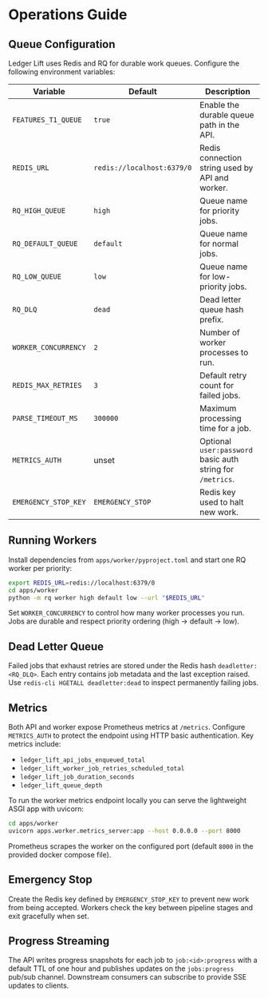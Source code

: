 # Operations Guide

## Queue Configuration

Ledger Lift uses Redis and RQ for durable work queues. Configure the following environment variables:

| Variable | Default | Description |
| --- | --- | --- |
| `FEATURES_T1_QUEUE` | `true` | Enable the durable queue path in the API. |
| `REDIS_URL` | `redis://localhost:6379/0` | Redis connection string used by API and worker. |
| `RQ_HIGH_QUEUE` | `high` | Queue name for priority jobs. |
| `RQ_DEFAULT_QUEUE` | `default` | Queue name for normal jobs. |
| `RQ_LOW_QUEUE` | `low` | Queue name for low-priority jobs. |
| `RQ_DLQ` | `dead` | Dead letter queue hash prefix. |
| `WORKER_CONCURRENCY` | `2` | Number of worker processes to run. |
| `REDIS_MAX_RETRIES` | `3` | Default retry count for failed jobs. |
| `PARSE_TIMEOUT_MS` | `300000` | Maximum processing time for a job. |
| `METRICS_AUTH` | unset | Optional `user:password` basic auth string for `/metrics`. |
| `EMERGENCY_STOP_KEY` | `EMERGENCY_STOP` | Redis key used to halt new work. |

## Running Workers

Install dependencies from `apps/worker/pyproject.toml` and start one RQ worker per priority:

```bash
export REDIS_URL=redis://localhost:6379/0
cd apps/worker
python -m rq worker high default low --url "$REDIS_URL"
```

Set `WORKER_CONCURRENCY` to control how many worker processes you run. Jobs are durable and respect priority ordering (high → default → low).

## Dead Letter Queue

Failed jobs that exhaust retries are stored under the Redis hash `deadletter:<RQ_DLQ>`. Each entry contains job metadata and the last exception raised. Use `redis-cli HGETALL deadletter:dead` to inspect permanently failing jobs.

## Metrics

Both API and worker expose Prometheus metrics at `/metrics`. Configure `METRICS_AUTH` to protect the endpoint using HTTP basic authentication. Key metrics include:

- `ledger_lift_api_jobs_enqueued_total`
- `ledger_lift_worker_job_retries_scheduled_total`
- `ledger_lift_job_duration_seconds`
- `ledger_lift_queue_depth`

To run the worker metrics endpoint locally you can serve the lightweight ASGI app with uvicorn:

```bash
cd apps/worker
uvicorn apps.worker.metrics_server:app --host 0.0.0.0 --port 8000
```

Prometheus scrapes the worker on the configured port (default `8000` in the provided docker compose file).

## Emergency Stop

Create the Redis key defined by `EMERGENCY_STOP_KEY` to prevent new work from being accepted. Workers check the key between pipeline stages and exit gracefully when set.

## Progress Streaming

The API writes progress snapshots for each job to `job:<id>:progress` with a default TTL of one hour and publishes updates on the `jobs:progress` pub/sub channel. Downstream consumers can subscribe to provide SSE updates to clients.
